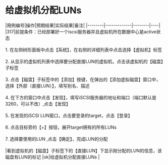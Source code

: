 # 给虚拟机分配LUNs 

|用例编号|操作|预期结果|实际结果|备注|
|--------|-------------|--------|----|
|317|前提条件：已经部署好一个iscsi服务器并且虚拟机所在数据中心是active状态<br/><br/> 1.  在左侧树形面板中点击【系统】，在右侧的详细列表中点击选择【虚拟机】标签 <br/><br/>2.  从显示的虚拟机列表中选择要分配直接LUN的虚拟机，点击该虚拟机的【磁盘】子标签 <br/><br/>3.  点击【磁盘】子标签中的【添加】按键，在弹出的【添加虚拟磁盘】窗口中，选择【外部（直接LUN）】，填写别名、描述<br/><br/>4.  在下方的窗口中点击【发现】，填写iSCSI服务器的地址和端口（端口默认是3260，可以不改）,点击【发现】  <br/><br/>5.  在发现的iSCSI LUN窗口，点击要登录的target，点击【登录】 <br/><br/>6.  点击目标旁的【+】按钮，展开target拥有的所有LUNs <br/><br/>7.  选择要使用的LUN ,点击【确定】，完成LUN的分配<br/><br/> |看到虚拟机的【磁盘】子标签下的【直接LUN】下显示刚分配的LUN的信息，该磁盘有LUN的标记 |ok|给虚拟机分配直接LUNs |
